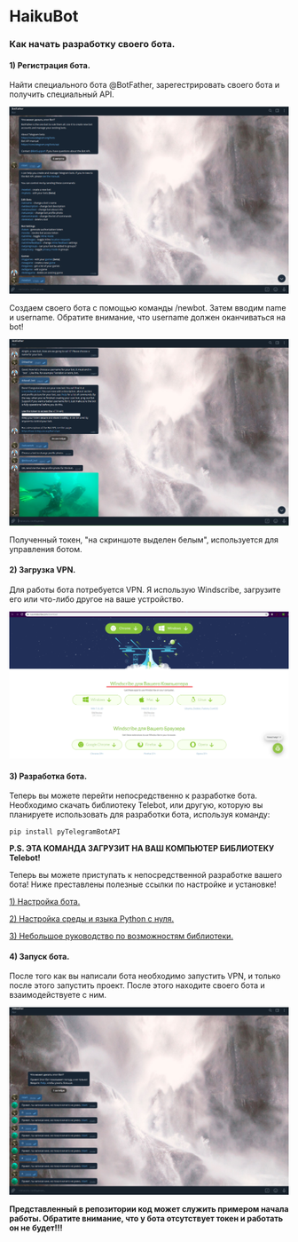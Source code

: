 # HaikuBot

### Как начать разработку своего бота.

#### 1) Регистрация бота.
Найти специального бота @BotFather, зарегестрировать своего бота и получить специальный API.

![Скриншот 1](https://github.com/DdiavaLL/HaikuBot/blob/master/screenshots/1.png)

Создаем своего бота с помощью команды /newbot. Затем вводим name и username. Обратите внимание, что username должен оканчиваться на bot!

![Скриншот 2](https://github.com/DdiavaLL/HaikuBot/blob/master/screenshots/2.png)

Полученный токен, "на скриншоте выделен белым", используется для управления ботом. 

#### 2) Загрузка VPN.
Для работы бота потребуется VPN. Я использую Windscribe, загрузите его или что-либо другое на ваше устройство.

![Скриншот 3](https://github.com/DdiavaLL/HaikuBot/blob/master/screenshots/3.png)

#### 3) Разработка бота.
Теперь вы можете перейти непосредственно к разработке бота. 
Необходимо скачать библиотеку Telebot, или другую, которую вы планируете использовать для разработки бота, используя команду: 
```
pip install pyTelegramBotAPI
```

**P.S. ЭТА КОМАНДА ЗАГРУЗИТ НА ВАШ КОМПЬЮТЕР БИБЛИОТЕКУ Telebot!**

Теперь вы можете приступать к непосредственной разработке вашего бота! Ниже преставлены полезные ссылки по настройке и установке!

[1) Настройка бота.](https://habr.com/ru/post/448310/)

[2) Настройка среды и языка Python с нуля.](https://www.youtube.com/watch?v=RGQpg1Z3fyQ)

[3) Небольшое руководство по возможностям библиотеки.](https://groosha.gitbook.io/telegram-bot-lessons/extra/pytelegrambotapi_basics)

#### 4) Запуск бота.
После того как вы написали бота необходимо запустить VPN, и только после этого запустить проект.
После этого находите своего бота и взаимодействуете с ним.

![Скриншот 4](https://github.com/DdiavaLL/HaikuBot/blob/master/screenshots/4.png)
 
**Представленный в репозитории код может служить примером начала работы. Обратите внимание, что у бота отсутствует токен и работать он не будет!!!**


